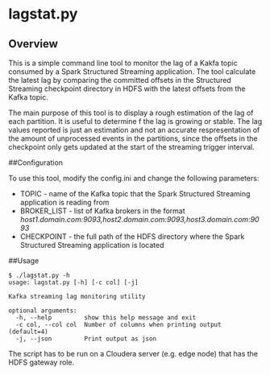 # lagstat.py

## Overview
This is a simple command line tool to monitor the lag of a Kakfa topic consumed by a Spark Structured Streaming application. The tool calculate the latest lag by comparing the committed offsets in the Structured Streaming checkpoint directory in HDFS with the latest offsets from the Kafka topic. 

The main purpose of this tool is to display a rough estimation of the lag of each partition. It is useful to determine f the lag is growing or stable. The lag values reported is just an estimation and not an accurate respresentation of the amount of unprocessed events in the partitions, since the offsets in the checkpoint only gets updated at the start of the streaming trigger interval.

##Configuration

To use this tool, modify the config.ini and change the following parameters:

* TOPIC - name of the Kafka topic that the Spark Structured Streaming application is reading from
* BROKER_LIST - list of Kafka brokers in the format *host1.domain.com:9093,host2.domain.com:9093,host3.domain.com:9093*
* CHECKPOINT - the full path of the HDFS directory where the Spark Structured Streaming application is located

##Usage

```
$ ./lagstat.py -h
usage: lagstat.py [-h] [-c col] [-j]

Kafka streaming lag monitoring utility

optional arguments:
  -h, --help         show this help message and exit
  -c col, --col col  Number of columns when printing output (default=4)
  -j, --json         Print output as json
```

The script has to be run on a Cloudera server (e.g. edge node) that has the HDFS gateway role.
